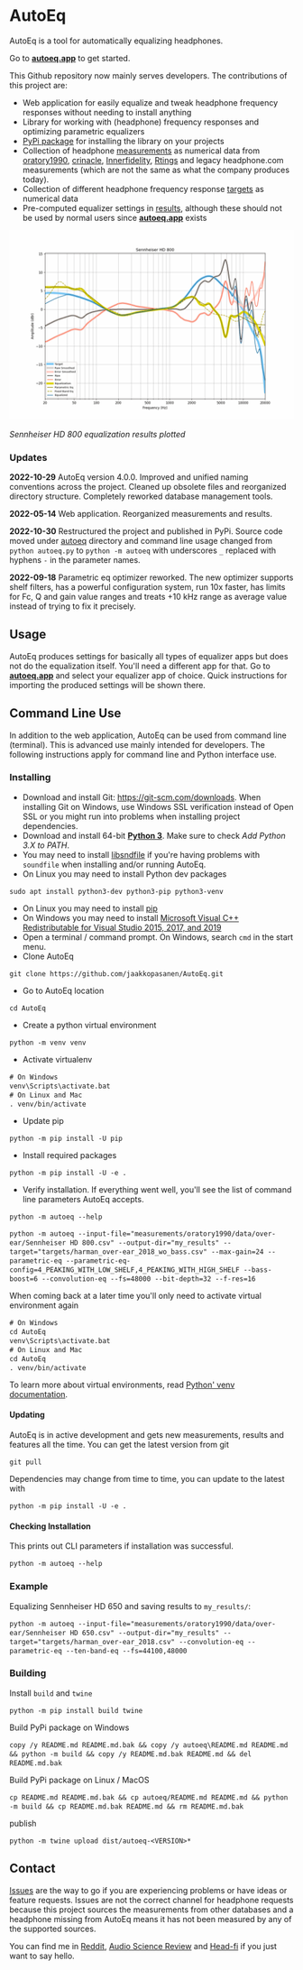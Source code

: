 # AutoEq
AutoEq is a tool for automatically equalizing headphones.

Go to **[autoeq.app](https://autoeq.app)** to get started.

This Github repository now mainly serves developers. The contributions of this project are:
* Web application for easily equalize and tweak headphone frequency responses without needing to install anything
* Library for working with (headphone) frequency responses and optimizing parametric equalizers
* [PyPi package](https://pypi.org/project/autoeq/) for installing the library on your projects
* Collection of headphone [measurements](./measurements) as numerical data from
[oratory1990](https://www.reddit.com/r/oratory1990/wiki/index/list_of_presets/),
[crinacle](https://crinacle.com),
[Innerfidelity](https://www.stereophile.com/content/innerfidelity-headphone-measurements),
[Rtings](https://www.rtings.com/headphones/1-5/graph) and legacy
headphone.com measurements (which are not the same as what the company produces today).
* Collection of different headphone frequency response [targets](./targets) as numerical data
* Pre-computed equalizer settings in [results](./results), although these should not be used by normal users since
**[autoeq.app](https://autoeq.app)** exists

![Sennheiser HD 800](./results/oratory1990/over-ear/Sennheiser%20HD%20800/Sennheiser%20HD%20800.png)

*Sennheiser HD 800 equalization results plotted*

### Updates
**2022-10-29** AutoEq version 4.0.0. Improved and unified naming conventions across the project. Cleaned up obsolete
files and reorganized directory structure. Completely reworked database management tools.

**2022-05-14** Web application. Reorganized measurements and results.

**2022-10-30** Restructured the project and published in PyPi. Source code moved under [autoeq](./autoeq) directory and 
command line usage changed from `python autoeq.py` to `python -m autoeq` with underscores `_` replaced with hyphens `-`
in the parameter names. 

**2022-09-18** Parametric eq optimizer reworked. The new optimizer supports shelf filters, has a powerful configuration
system, run 10x faster, has limits for Fc, Q and gain value ranges and treats +10 kHz range as average value instead of
trying to fix it precisely.

## Usage
AutoEq produces settings for basically all types of equalizer apps but does not do the equalization itself. You'll need
a different app for that. Go to **[autoeq.app](https://autoeq.app)** and select your equalizer app of choice. Quick
instructions for importing the produced settings will be shown there.

## Command Line Use
In addition to the web application, AutoEq can be used from command line (terminal). This is advanced use mainly
intended for developers. The following instructions apply for command line and Python interface use.

### Installing
- Download and install Git: https://git-scm.com/downloads. When installing Git on Windows, use Windows SSL verification
instead of Open SSL or you might run into problems when installing project dependencies.
- Download and install 64-bit **[Python 3](https://www.python.org/getit/)**. Make sure to check *Add Python 3.X to PATH*.
- You may need to install [libsndfile](http://www.mega-nerd.com/libsndfile/) if you're having problems with `soundfile`
when installing and/or running AutoEq.
- On Linux you may need to install Python dev packages
```shell
sudo apt install python3-dev python3-pip python3-venv
```
- On Linux you may need to install [pip](https://pip.pypa.io/en/stable/installing/)
- On Windows you may need to install
[Microsoft Visual C++ Redistributable for Visual Studio 2015, 2017, and 2019](https://support.microsoft.com/en-us/help/2977003/the-latest-supported-visual-c-downloads)
- Open a terminal / command prompt. On Windows, search `cmd` in the start menu.
- Clone AutoEq
```shell
git clone https://github.com/jaakkopasanen/AutoEq.git
```
- Go to AutoEq location
```shell
cd AutoEq
```
- Create a python virtual environment
```shell
python -m venv venv
```
- Activate virtualenv
```shell
# On Windows
venv\Scripts\activate.bat
# On Linux and Mac
. venv/bin/activate
```
- Update pip
```shell
python -m pip install -U pip
```
- Install required packages
```shell
python -m pip install -U -e .
```
- Verify installation. If everything went well, you'll see the list of command line parameters AutoEq accepts.
```shell
python -m autoeq --help
```

```shell
python -m autoeq --input-file="measurements/oratory1990/data/over-ear/Sennheiser HD 800.csv" --output-dir="my_results" --target="targets/harman_over-ear_2018_wo_bass.csv" --max-gain=24 --parametric-eq --parametric-eq-config=4_PEAKING_WITH_LOW_SHELF,4_PEAKING_WITH_HIGH_SHELF --bass-boost=6 --convolution-eq --fs=48000 --bit-depth=32 --f-res=16
```

When coming back at a later time you'll only need to activate virtual environment again
```shell
# On Windows
cd AutoEq
venv\Scripts\activate.bat
# On Linux and Mac
cd AutoEq
. venv/bin/activate
```

To learn more about virtual environments, read [Python' venv documentation](https://docs.python.org/3.9/library/venv.html).

#### Updating
AutoEq is in active development and gets new measurements, results and features all the time. You can get the latest
version from git
```shell
git pull
```

Dependencies may change from time to time, you can update to the latest with
```shell
python -m pip install -U -e .
```

#### Checking Installation
This prints out CLI parameters if installation was successful.
```shell
python -m autoeq --help
```

### Example
Equalizing Sennheiser HD 650 and saving results to `my_results/`:
```shell
python -m autoeq --input-file="measurements/oratory1990/data/over-ear/Sennheiser HD 650.csv" --output-dir="my_results" --target="targets/harman_over-ear_2018.csv" --convolution-eq --parametric-eq --ten-band-eq --fs=44100,48000
```

### Building
Install `build` and `twine`
```shell
python -m pip install build twine
```

Build PyPi package on Windows
```shell
copy /y README.md README.md.bak && copy /y autoeq\README.md README.md && python -m build && copy /y README.md.bak README.md && del README.md.bak
```

Build PyPi package on Linux / MacOS
```shell
cp README.md README.md.bak && cp autoeq/README.md README.md && python -m build && cp README.md.bak README.md && rm README.md.bak
```

publish
```shell
python -m twine upload dist/autoeq-<VERSION>*
```

## Contact
[Issues](https://github.com/jaakkopasanen/AutoEq/issues) are the way to go if you are experiencing problems or have
ideas or feature requests. Issues are not the correct channel for headphone requests because this project sources the
measurements from other databases and a headphone missing from AutoEq means it has not been measured by any of the
supported sources.

You can find me in [Reddit](https://www.reddit.com/user/jaakkopasanen),
[Audio Science Review](https://www.audiosciencereview.com/forum/index.php?members/jaakkopasanen.17838/) and
[Head-fi](https://www.head-fi.org/members/jaakkopasanen.491235/) if you just want to say hello.
